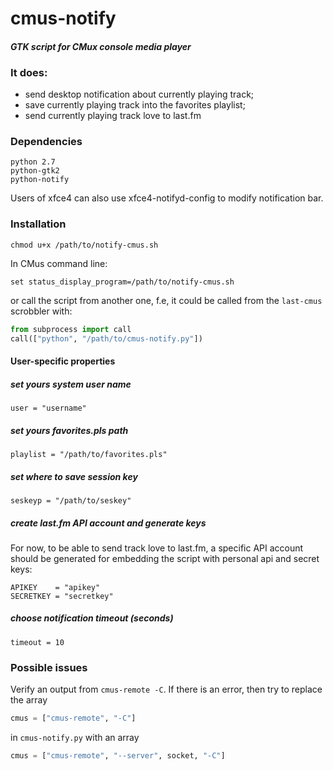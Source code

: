 # cmus-notify
#### *GTK script for CMux console media player*

### It does:  
  * send desktop notification about currently playing track;
  * save currently playing track into the favorites playlist;
  * send currently playing track love to last.fm
  
### Dependencies
```
python 2.7
python-gtk2
python-notify
```
Users of xfce4 can also use xfce4-notifyd-config to modify notification bar.  
  
### Installation
```
chmod u+x /path/to/notify-cmus.sh
```
In CMus command line:
```
set status_display_program=/path/to/notify-cmus.sh
```
or call the script from another one, f.e, it could be called from the `last-cmus` scrobbler with:  
```python
from subprocess import call
call(["python", "/path/to/cmus-notify.py"])
```
  
#### User-specific properties
##### set yours system user name
```
user = "username"
```
##### set yours favorites.pls path
```
playlist = "/path/to/favorites.pls"
```
##### set where to save session key
```
seskeyp = "/path/to/seskey"
```
##### create last.fm API account and generate keys
For now, to be able to send track love to last.fm, a specific API account should be generated for embedding the script with personal api and secret keys:  
```
APIKEY    = "apikey"
SECRETKEY = "secretkey"
```
##### choose notification timeout (seconds)
```
timeout = 10
```
  
### Possible issues
Verify an output from `cmus-remote -C`. If there is an error, then try to replace the array  
```python
cmus = ["cmus-remote", "-C"] 
```
in `cmus-notify.py` with an array  
```python
cmus = ["cmus-remote", "--server", socket, "-C"]
```
